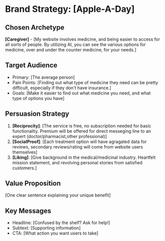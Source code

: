 # Brand Strategy: [Apple-A-Day]

## Chosen Archetype
**[Caregiver]** - [My website involves medicine, and being easier to access for all sorts of people. By utilizing AI, you can see the various options for medicine, over and under the counter medicine, for your needs.]

## Target Audience
- Primary: [The average person]
- Pain Points: [Finding out what type of medicine they need can be pretty difficult, especially if they don't have insurance.]
- Goals: [Make it easier to find out what medicine you need, and what type of options you have]

## Persuasion Strategy
1. **[Reciprocity]**: [The service is free, no subscription needed for basic functionality. Premium will be offered for direct messeging line to an expert (doctor/pharmacist,other professional)]
2. **[SocialProof]**: [Each treatment option will have agragated data for reviews, secondary reviews/rating will come from website users themselves]
3. **[Liking]**: [Give background in the medical/medicinal industry. Heartfelt mission statement, and revolving personal stories from satisfied customers.]

## Value Proposition
[One clear sentence explaining your unique benefit]

## Key Messages
- Headline: [Confused by the shelf? Ask for help!]
- Subtext: [Supporting information]
- CTA: [What action you want users to take]